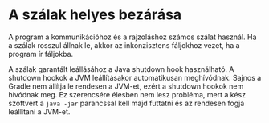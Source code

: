 # A szálak helyes bezárása

A program a kommunikációhoz és a rajzoláshoz számos szálat használ. Ha a szálak rosszul állnak le, akkor az inkonzisztens fáljokhoz vezet, ha a program ír fáljokba.

A szálak garantált leállásához a Java shutdown hook használható. A shutdown hookok a JVM leállításakor automatikusan meghívódnak. Sajnos a Gradle nem állítja le rendesen a JVM-et, ezért a shutdown hookok nem hívódnak meg. Ez szerencsére élesben nem lesz probléma, mert a kész szoftvert a `java -jar` parancssal kell majd futtatni és az rendesen fogja leállítani a JVM-et.
